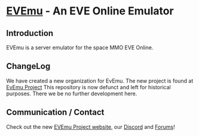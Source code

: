 # [EVEmu](https://evemu.dev) - An EVE Online Emulator

## Introduction
EVEmu is a server emulator for the space MMO EVE Online.

## ChangeLog
We have created a new organization for EvEmu.  The new project is found at [EvEmu Project](https://github.com/EvEmu-Project)
This repository is now defunct and left for historical purposes.
There we be no further development here.


## Communication / Contact
 Check out the new [EVEmu Project website](https://evemu.dev), our [Discord](https://discord.gg/fTfAREYxbz) and [Forums](https://forums.evemu.dev)!
